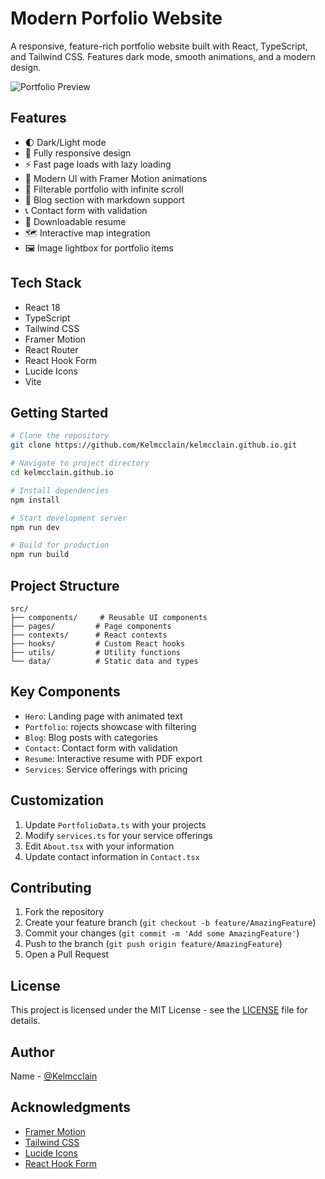 # Modern Porfolio Website

A responsive, feature-rich portfolio website built with React, TypeScript, and Tailwind CSS. Features dark mode, smooth animations, and a modern design.

![Portfolio Preview](https://firebasestorage.googleapis.com/v0/b/peak-suprstate-384109.appspot.com/o/public%2FScreenshot%202025-01-07%20at%2009.47.32.png?alt=media&token=3335c50a-c5ce-4da0-a86a-8ae36e754da0)

## Features

- 🌓 Dark/Light mode
- 📱 Fully responsive design
- ⚡ Fast page loads with lazy loading
- 🎨 Modern UI with Framer Motion animations
- 📂 Filterable portfolio with infinite scroll
- 📝 Blog section with markdown support
- 📞 Contact form with validation
- 📄 Downloadable resume
- 🗺️ Interactive map integration
- 🖼️ Image lightbox for portfolio items

## Tech Stack

- React 18
- TypeScript
- Tailwind CSS
- Framer Motion
- React Router
- React Hook Form
- Lucide Icons
- Vite

## Getting Started

```bash
# Clone the repository
git clone https://github.com/Kelmcclain/kelmcclain.github.io.git

# Navigate to project directory
cd kelmcclain.github.io

# Install dependencies
npm install

# Start development server
npm run dev

# Build for production
npm run build
```

## Project Structure

```
src/
├── components/     # Reusable UI components
├── pages/         # Page components
├── contexts/      # React contexts
├── hooks/         # Custom React hooks
├── utils/         # Utility functions
└── data/          # Static data and types
```

## Key Components

- `Hero`: Landing page with animated text
- `Portfolio`: rojects showcase with filtering
- `Blog`: Blog posts with categories
- `Contact`: Contact form with validation
- `Resume`: Interactive resume with PDF export
- `Services`: Service offerings with pricing

## Customization

1. Update `PortfolioData.ts` with your projects
2. Modify `services.ts` for your service offerings
3. Edit `About.tsx` with your information
4. Update contact information in `Contact.tsx`

## Contributing

1. Fork the repository
2. Create your feature branch (`git checkout -b feature/AmazingFeature`)
3. Commit your changes (`git commit -m 'Add some AmazingFeature'`)
4. Push to the branch (`git push origin feature/AmazingFeature`)
5. Open a Pull Request

## License

This project is licensed under the MIT License - see the [LICENSE](LICENSE) file for details.

## Author

Name - [@Kelmcclain](https://github.com/Kelmcclain)

## Acknowledgments

- [Framer Motion](https://www.framer.com/motion/)
- [Tailwind CSS](https://tailwindcss.com/)
- [Lucide Icons](https://lucide.dev/)
- [React Hook Form](https://react-hook-form.com/)
